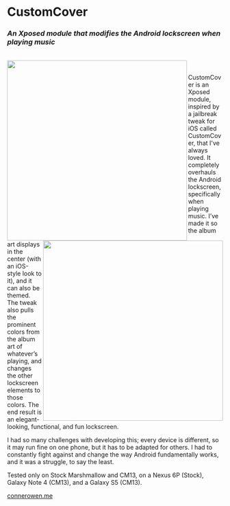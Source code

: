 # CustomCover
### *An Xposed module that modifies the Android lockscreen when playing music*
<br/>
<img width="420" align="left" src="http://i.imgur.com/gXu57TF.png" />
<br/>
<img width="420" align="right" src="http://i.imgur.com/z24DaRe.jpg" />

CustomCover is an Xposed module, inspired by a jailbreak tweak for iOS called CustomCover, that I've always loved. It completely overhauls the Android lockscreen, specifically when playing music. I’ve made it so the album art displays in the center (with an iOS-style look to it), and it can also be themed. The tweak also pulls the prominent colors from the album art of whatever’s playing, and changes the other lockscreen elements to those colors. The end result is an elegant-looking, functional, and fun lockscreen.

I had so many challenges with developing this; every device is different, so it may run fine on one phone, but it has to be adapted for others. I had to constantly fight against and change the way Android fundamentally works, and it was a struggle, to say the least.

Tested only on Stock Marshmallow and CM13, on a Nexus 6P (Stock), Galaxy Note 4 (CM13), and a Galaxy S5 (CM13).

[connerowen.me][]

[connerowen.me]: http://connerowen.me
